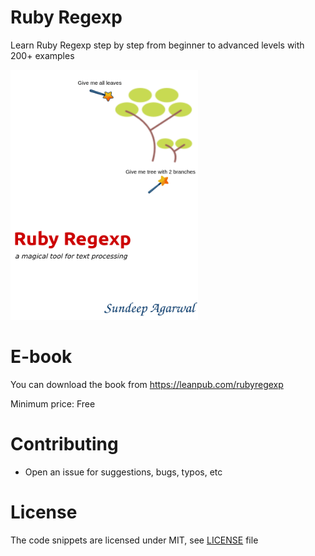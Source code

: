 # Ruby Regexp

Learn Ruby Regexp step by step from beginner to advanced levels with 200+ examples

<p align="left">
    <a href="https://leanpub.com/rubyregexp"><img src="./images/Ruby_regexp.png" width="300px" height="400px" /></a>
</p>


# E-book

You can download the book from https://leanpub.com/rubyregexp

Minimum price: Free

# Contributing

* Open an issue for suggestions, bugs, typos, etc

# License

The code snippets are licensed under MIT, see [LICENSE](./LICENSE) file

